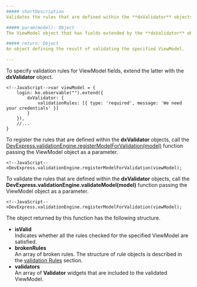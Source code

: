 ```yaml
---
##### shortDescription
Validates the rules that are defined within the **dxValidator** objects that are registered for the specified ViewModel.

##### param(model): Object
The ViewModel object that has fields extended by the **dxValidator** objects.

##### return: Object
An object defining the result of validating the specified ViewModel.

---
```

To specify validation rules for ViewModel fields, extend the latter with the **dxValidator** object.

	<!--JavaScript-->var viewModel = {
		login: ko.observable("").extend({
			dxValidator: {
				validationRules: [{ type: 'required', message: 'We need your credentials' }]
			}
		}),
		//...
	}

To register the rules that are defined within the **dxValidator** objects, call the [DevExpress.validationEngine.registerModelForValidation(model)](/api-reference/50%20Common/utils/validationEngine/3%20Methods/registerModelForValidation(model).md '/Documentation/ApiReference/Common/Utils/validationEngine/Methods/#registerModelForValidationmodel') function passing the ViewModel object as a parameter.

	<!--JavaScript-->DevExpress.validationEngine.registerModelForValidation(viewModel);

To validate the rules that are defined within the **dxValidator** objects, call the **DevExpress.validationEngine.validateModel(model)** function passing the ViewModel object as a parameter.

	<!--JavaScript-->DevExpress.validationEngine.registerModelForValidation(viewModel);

The object returned by this function has the following structure.

- **isValid**  
	Indicates whether all the rules checked for the specified ViewModel are satisfied.
- **brokenRules**  
	An array of broken rules. The structure of rule objects is described in the [validation Rules](/api-reference/10%20UI%20Widgets/dxValidator/8%20Validation%20Rules '/Documentation/ApiReference/UI_Widgets/dxValidator/Validation_Rules/') section.
- **validators**  
	An array of **Validator** widgets that are included to the validated ViewModel.
